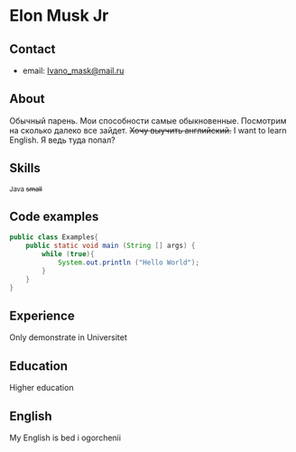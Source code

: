 # Elon Musk Jr

## Contact

* email: Ivano_mask@mail.ru

## About

Обычный парень. Мои способности самые обыкновенные. Посмотрим на сколько далеко все зайдет. ~~Хочу выучить английский.~~ I want to learn English. Я ведь туда попал?

## Skills

<small> Java ~~small~~ </small>

## Code examples

```Java
public class Examples{
    public static void main (String [] args) {
        while (true){
            System.out.println ("Hello World");
        }
    }
}
```

## Experience

Only demonstrate in Universitet

## Education

Higher education

## English

My English is bed i ogorchenii
